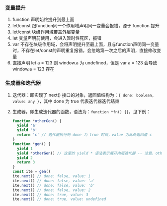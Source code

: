 ### 变量提升

1. function 声明始终提升到最上面
2. let/const 跟function同一个作用域声明同一变量会报错，源于 function 提升
3. let/const 块级作用域覆盖外层变量
4. let 变量声明前使用，会进入暂时性死区，报错
5. var 不存在块级作用域，会将声明提升至最上面，且与function声明同一变量时，不存在let/const的声明重复报错，会忽略第一次之后的声明，直接修改变量
6. 直接声明 let a = 123 则 window.a 为 undefined，但是 var a = 123 会导致 window.a = 123 存在

### 生成器和迭代器

1. 迭代器：即实现了 next() 接口的对象，返回值结构为：`{ done: boolean, value: any }`，其中 done 为 true 代表迭代器迭代结束
2. 生成器，即生成迭代器的函数，语法为：`function *fn() {}`，见下例：
    
    ```javascript
    function *otherGen() {
      yield 'a'
      yield 'b'
      return 'c' // 迭代器执行到 done 为 true 时候，value 为此处返回值 c
    }
    function *gen() { 
      yield 1 
      yield *otherGen() // 这里的 yield * 语法表示展开内层迭代器 -- 注意，otherGen() 迭代器 return 值会被忽略
      yield 2
      return 3
    }
    const ite = gen()
    ite.next() // done: false, value: 1
    ite.next() // done: false, value: 'a'
    ite.next() // done: false, value: 'b'
    ite.next() // done: false, value: 2
    ite.next() // done: true, value: 3
    ite.next() // done: true, value: undefined 
    ```